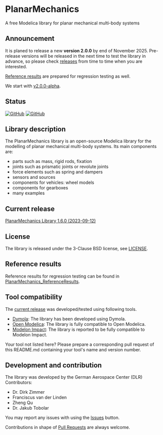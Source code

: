 PlanarMechanics
===============

A free Modelica library for planar mechanical multi-body systems

## Announcement

It is planed to release a new **version 2.0.0** by end of November 2025. Pre-release versions will be released in the next time to test the library in advance, so please check [releases](https://github.com/dzimmer/PlanarMechanics/releases) from time to time when you are interested.

[Reference results](https://github.com/DLR-SR/PlanarMechanics_ReferenceResults) are prepared for regression testing as well.

We start with [v2.0.0-alpha](https://github.com/dzimmer/PlanarMechanics/releases/tag/v2.0.0-alpha).

## Status

[![GitHub](https://img.shields.io/github/v/release/dzimmer/PlanarMechanics?sort=semver)](https://github.com/dzimmer/PlanarMechanics/releases/latest) 
[![GitHub](https://img.shields.io/github/license/dzimmer/planarmechanics)](LICENSE)

## Library description

The PlanarMechanics library is an open-source Modelica library for the modelling of planar mechanical multi-body systems. Its main components are:
- parts such as mass, rigid rods, fixation
- joints such as prismatic joints or revolute joints
- force elements such as spring and dampers
- sensors and sources
- components for vehicles: wheel models
- components for gearboxes
- many examples

## Current release

[PlanarMechanics Library 1.6.0 (2023-09-12)](../../releases/tag/v1.6.0)

## License

The library is released under the 3-Clause BSD license, see [LICENSE](LICENSE).

## Reference results
Reference results for regression testing can be found in [PlanarMechanics_ReferenceResults](https://github.com/DLR-SR/PlanarMechanics_ReferenceResults).

## Tool compatibility 
The [current release](#current-release) was developed/tested using following tools.

- [Dymola](https://www.3ds.com/products-services/catia/products/dymola/): The library has been developed using Dymola.
- [Open Modelica](https://www.openmodelica.org/): The library is fully compatible to Open Modelica.  
- [Modelon Impact](https://www.modelon.com/modelon-impact/): The library is reported to be fully compatible to Modelon Impact.

Your tool not listed here? Please prepare a corresponding pull request of this README.md containing your tool's name and version number.

## Development and contribution
The library was developed by the German Aerospace Center (DLR)
Contributors:
- Dr. Dirk Zimmer
- Franciscus van der Linden
- Zheng Qu
- Dr. Jakub Tobolar

You may report any issues with using the [Issues](../../issues) button.

Contributions in shape of [Pull Requests](../../pulls) are always welcome.
